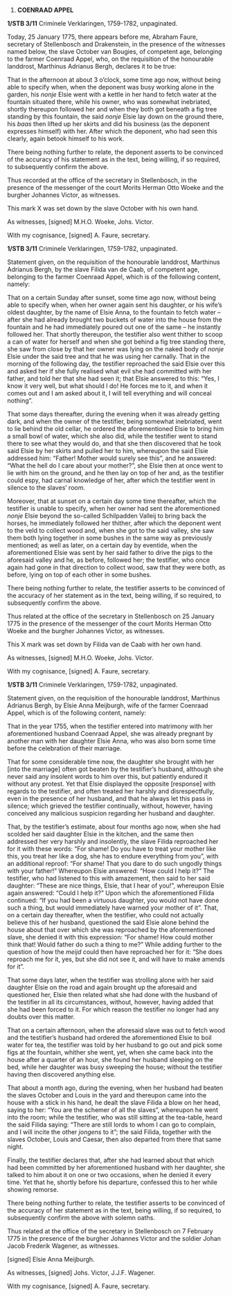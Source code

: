 1.  **COENRAAD APPEL**

**1/STB 3/11** Criminele Verklaringen, 1759-1782, unpaginated.

Today, 25 January 1775, there appears before me, Abraham Faure,
secretary of Stellenbosch and Drakenstein, in the presence of the
witnesses named below, the slave October van Bougies, of competent age,
belonging to the farmer Coenraad Appel, who, on the requisition of the
honourable landdrost, Marthinus Adrianus Bergh, declares it to be true:

That in the afternoon at about 3 o’clock, some time ago now, without
being able to specify when, when the deponent was busy working alone in
the garden, his *nonje* Elsie went with a kettle in her hand to fetch
water at the fountain situated there, while his owner, who was somewhat
inebriated, shortly thereupon followed her and when they both got
beneath a fig tree standing by this fountain, the said *nonje* Elsie lay
down on the ground there, his *baas* then lifted up her skirts and did
his business (as the deponent expresses himself) with her. After which
the deponent, who had seen this clearly, again betook himself to his
work.

There being nothing further to relate, the deponent asserts to be
convinced of the accuracy of his statement as in the text, being
willing, if so required, to subsequently confirm the above.

Thus recorded at the office of the secretary in Stellenbosch, in the
presence of the messenger of the court Morits Herman Otto Woeke and the
burgher Johannes Victor, as witnesses.

This mark X was set down by the slave October with his own hand.

As witnesses, \[signed\] M.H.O. Woeke, Johs. Victor.

With my cognisance, \[signed\] A. Faure, secretary.

**1/STB 3/11** Criminele Verklaringen, 1759-1782, unpaginated.

Statement given, on the requisition of the honourable landdrost,
Marthinus Adrianus Bergh, by the slave Filida van de Caab, of competent
age, belonging to the farmer Coenraad Appel, which is of the following
content, namely:

That on a certain Sunday after sunset, some time ago now, without being
able to specify when, when her owner again sent his daughter, or his
wife’s oldest daughter, by the name of Elsie Anna, to the fountain to
fetch water – after she had already brought two buckets of water into
the house from the fountain and he had immediately poured out one of the
same – he instantly followed her. That shortly thereupon, the testifier
also went thither to scoop a can of water for herself and when she got
behind a fig tree standing there, she saw from close by that her owner
was lying on the naked body of *nonje* Elsie under the said tree and
that he was using her carnally. That in the morning of the following
day, the testifier reproached the said Elsie over this and asked her if
she fully realised what evil she had committed with her father, and told
her that she had seen it; that Elsie answered to this: “Yes, I know it
very well, but what should I do! He forces me to it, and when it comes
out and I am asked about it, I will tell everything and will conceal
nothing”.

That some days thereafter, during the evening when it was already
getting dark, and when the owner of the testifier, being somewhat
inebriated, went to lie behind the old cellar, he ordered the
aforementioned Elsie to bring him a small bowl of water, which she also
did, while the testifier went to stand there to see what they would do,
and that she then discovered that he took said Elsie by her skirts and
pulled her to him, whereupon the said Elsie addressed him: “Father!
Mother would surely see this”, and he answered: “What the hell do I care
about your mother?”, she Elsie then at once went to lie with him on the
ground, and he then lay on top of her and, as the testifier could espy,
had carnal knowledge of her, after which the testifier went in silence
to the slaves’ room.

Moreover, that at sunset on a certain day some time thereafter, which
the testifier is unable to specify, when her owner had sent the
aforementioned *nonje* Elsie beyond the so-called Schilpadden Valleij to
bring back the horses, he immediately followed her thither, after which
the deponent went to the veld to collect wood and, when she got to the
said valley, she saw them both lying together in some bushes in the same
way as previously mentioned; as well as later, on a certain day by
eventide, when the aforementioned Elsie was sent by her said father to
drive the pigs to the aforesaid valley and he, as before, followed her;
the testifier, who once again had gone in that direction to collect
wood, saw that they were both, as before, lying on top of each other in
some bushes.

There being nothing further to relate, the testifier asserts to be
convinced of the accuracy of her statement as in the text, being
willing, if so required, to subsequently confirm the above.

Thus related at the office of the secretary in Stellenbosch on 25
January 1775 in the presence of the messenger of the court Morits Herman
Otto Woeke and the burgher Johannes Victor, as witnesses.

This X mark was set down by Filida van de Caab with her own hand.

As witnesses, \[signed\] M.H.O. Woeke, Johs. Victor.

With my cognisance, \[signed\] A. Faure, secretary.

**1/STB 3/11** Criminele Verklaringen, 1759-1782, unpaginated.

Statement given, on the requisition of the honourable landdrost,
Marthinus Adrianus Bergh, by Elsie Anna Meijburgh, wife of the farmer
Coenraad Appel, which is of the following content, namely:

That in the year 1755, when the testifier entered into matrimony with
her aforementioned husband Coenraad Appel, she was already pregnant by
another man with her daughter Elsie Anna, who was also born some time
before the celebration of their marriage.

That for some considerable time now, the daughter she brought with her
\[into the marriage\] often got beaten by the testifier’s husband,
although she never said any insolent words to him over this, but
patiently endured it without any protest. Yet that Elsie displayed the
opposite \[response\] with regards to the testifier, and often treated
her harshly and disrespectfully, even in the presence of her husband,
and that he always let this pass in silence; which grieved the testifier
continually, without, however, having conceived any malicious suspicion
regarding her husband and daughter.

That, by the testifier’s estimate, about four months ago now, when she
had scolded her said daughter Elsie in the kitchen, and the same then
addressed her very harshly and insolently, the slave Filida reproached
her for it with these words: “For shame! Do you have to treat your
mother like this, you treat her like a dog, she has to endure everything
from you”, with an additional reproof: “For shame! That you dare to do
such ungodly things with your father!” Whereupon Elsie answered: “How
could I help it?” The testifier, who had listened to this with
amazement, then said to her said daughter: “These are nice things,
Elsie, that I hear of you!”, whereupon Elsie again answered: “Could I
help it?” Upon which the aforementioned Filida continued: “If you had
been a virtuous daughter, you would not have done such a thing, but
would immediately have warned your mother of it”. That, on a certain day
thereafter, when the testifier, who could not actually believe this of
her husband, questioned the said Elsie alone behind the house about that
over which she was reproached by the aforementioned slave, she denied it
with this expression: “For shame! How could mother think that! Would
father do such a thing to me?” While adding further to the question of
how the *meijd* could then have reproached her for it: “She does
reproach me for it, yes, but she did not see it, and will have to make
amends for it”.

That some days later, when the testifier was strolling alone with her
said daughter Elsie on the road and again brought up the aforesaid and
questioned her, Elsie then related what she had done with the husband of
the testifier in all its circumstances, without, however, having added
that she had been forced to it. For which reason the testifier no longer
had any doubts over this matter.

That on a certain afternoon, when the aforesaid slave was out to fetch
wood and the testifier’s husband had ordered the aforementioned Elsie to
boil water for tea, the testifier was told by her husband to go out and
pick some figs at the fountain, whither she went, yet, when she came
back into the house after a quarter of an hour, she found her husband
sleeping on the bed, while her daughter was busy sweeping the house;
without the testifier having then discovered anything else.

That about a month ago, during the evening, when her husband had beaten
the slaves October and Louis in the yard and thereupon came into the
house with a stick in his hand, he dealt the slave Filida a blow on her
head, saying to her: “You are the schemer of all the slaves”, whereupon
he went into the room; while the testifier, who was still sitting at the
tea-table, heard the said Filida saying: “There are still lords to whom
I can go to complain, and I will incite the other *jongens* to it”; the
said Filida, together with the slaves October, Louis and Caesar, then
also departed from there that same night.

Finally, the testifier declares that, after she had learned about that
which had been committed by her aforementioned husband with her
daughter, she talked to him about it on one or two occasions, when he
denied it every time. Yet that he, shortly before his departure,
confessed this to her while showing remorse.

There being nothing further to relate, the testifier asserts to be
convinced of the accuracy of her statement as in the text, being
willing, if so required, to subsequently confirm the above with solemn
oaths.

Thus related at the office of the secretary in Stellenbosch on 7
February 1775 in the presence of the burgher Johannes Victor and the
soldier Johan Jacob Frederik Wagener, as witnesses.

\[signed\] Elsie Anna Meijburgh.

As witnesses, \[signed\] Johs. Victor, J.J.F. Wagener.

With my cognisance, \[signed\] A. Faure, secretary.

